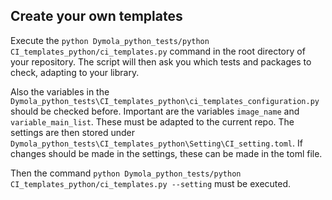 ## Create your own templates

Execute the `python Dymola_python_tests/python CI_templates_python/ci_templates.py` command in the root directory of your repository. 
The script will then ask you which tests and packages to check, adapting to your library. 

Also the variables in the `Dymola_python_tests\CI_templates_python\ci_templates_configuration.py` should be checked before. 
Important are the variables `image_name` and `variable_main_list`. These must be adapted to the current repo. The settings are then stored under `Dymola_python_tests\CI_templates_python\Setting\CI_setting.toml`. 
If changes should be made in the settings, these can be made in the toml file. 

Then the command `python Dymola_python_tests/python CI_templates_python/ci_templates.py --setting` must be executed. 

